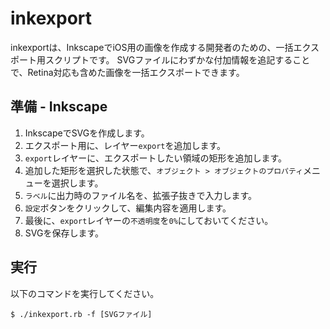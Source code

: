 inkexport
=========

inkexportは、InkscapeでiOS用の画像を作成する開発者のための、一括エクスポート用スクリプトです。
SVGファイルにわずかな付加情報を追記することで、Retina対応も含めた画像を一括エクスポートできます。

準備 - Inkscape
---------------

1. InkscapeでSVGを作成します。
2. エクスポート用に、レイヤー`export`を追加します。
3. `export`レイヤーに、エクスポートしたい領域の矩形を追加します。
4. 追加した矩形を選択した状態で、`オブジェクト > オブジェクトのプロパティ`メニューを選択します。
5. `ラベル`に出力時のファイル名を、拡張子抜きで入力します。
6. `設定`ボタンをクリックして、編集内容を適用します。
7. 最後に、`export`レイヤーの`不透明度`を`0%`にしておいてください。
8. SVGを保存します。

実行
----

以下のコマンドを実行してください。

	$ ./inkexport.rb -f [SVGファイル]


